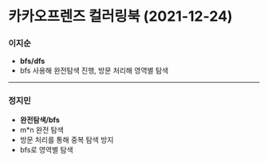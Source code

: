 # 카카오프렌즈 컬러링북 (2021-12-24)

### 이지순
* **bfs/dfs**
* bfs 사용해 완전탐색 진행, 방문 처리해 영역별 탐색
---
### 정지민
* **완전탐색/bfs**
* m*n 완전 탐색
* 방문 처리를 통해 중복 탐색 방지
* bfs로 영역별 탐색
